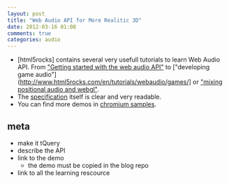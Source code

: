 ```yaml
---
layout: post
title: "Web Audio API for More Realitic 3D"
date: 2012-03-16 01:08
comments: true
categories: audio
---
```


* [html5rocks] contains several very usefull tutorials to learn Web Audio API.
From
["Getting started with the web audio API"](http://www.html5rocks.com/en/tutorials/webaudio/intro/)
to
["developing game audio"](http://www.html5rocks.com/en/tutorials/webaudio/games/]
or
["mixing positional audio and webgl"](http://www.html5rocks.com/en/tutorials/webaudio/positional_audio/).
* The
[specification](https://dvcs.w3.org/hg/audio/raw-file/tip/webaudio/specification.html)
itself is clear and very readable.
* You can find more demos in
[chromium samples](http://chromium.googlecode.com/svn/trunk/samples/audio/index.html).





## meta
* make it tQuery
* describe the API
* link to the demo
  * the demo must be copied in the blog repo
* link to all the learning rescource